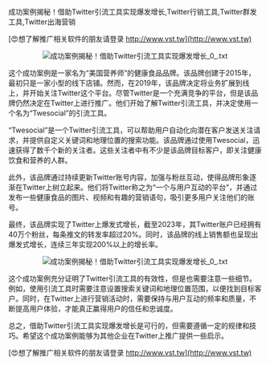 成功案例揭秘！借助Twitter引流工具实现爆发增长,Twitter行销工具,Twitter群发工具,Twitter出海营销

[😍想了解推广相关软件的朋友请登录 http://www.vst.tw](http://www.vst.tw)

 <center><img src="https://vst.tw/MP4/tuiguang/png/0.png" alt="成功案例揭秘！借助Twitter引流工具实现爆发增长_0_.txt"></center>

这个成功案例是一家名为“美国营养师”的健康食品品牌。该品牌创建于2015年，最初只是一家小型的线下店铺。然而，在2019年，该品牌决定将业务扩展到线上，并开始关注Twitter这个平台。尽管Twitter是一个充满竞争的平台，但是该品牌仍然决定在Twitter上进行推广。他们开始了解Twitter引流工具，并决定使用一个名为“Twesocial”的引流工具。

“Twesocial”是一个Twitter引流工具，可以帮助用户自动化向潜在客户发送关注请求，并提供自定义关键词和地理位置的搜索功能。该品牌通过使用Twesocial，迅速获得了数千个新的关注者。这些关注者中有不少是该品牌目标客户，即关注健康饮食和营养的人群。

此外，该品牌通过持续更新Twitter账号内容，加强与粉丝互动，使得品牌形象逐渐在Twitter上树立起来。他们将Twitter称之为“一个与用户互动的平台”，并通过发布一些健康食品的图片、视频和有趣的营销语句，吸引更多用户关注他们的账号。

最终，该品牌实现了Twitter上爆发式增长，截至2023年，其Twitter账户已经拥有40万个粉丝，每条推文的转发率超过20%。同时，该品牌的线上销售额也呈现出爆发式增长，连续三年实现200%以上的增长率。

 <center><img src="https://vst.tw/MP4/tuiguang/png/1.png" alt="成功案例揭秘！借助Twitter引流工具实现爆发增长_0_.txt"></center>

这个成功案例充分证明了Twitter引流工具的有效性，但是也需要注意一些细节。例如，使用引流工具时需要注意设置搜索关键词和地理位置范围，以便找到目标客户。同时，在Twitter上进行营销活动时，需要保持与用户互动的频率和质量，不断提高用户体验，才能真正赢得用户的信任和忠诚度。

总之，借助Twitter引流工具实现爆发增长是可行的，但需要遵循一定的规律和技巧。希望这个成功案例能够为其他企业在Twitter上推广提供一些启示。

[😍想了解推广相关软件的朋友请登录 http://www.vst.tw](http://www.vst.tw)



